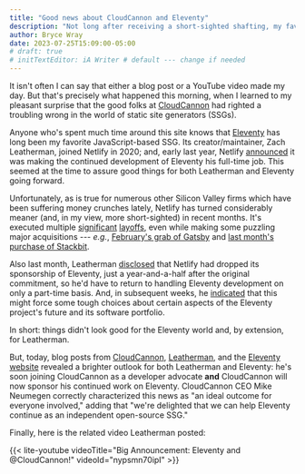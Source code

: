 ```yaml
---
title: "Good news about CloudCannon and Eleventy"
description: "Not long after receiving a short-sighted shafting, my favorite JavaScript-based SSG and its creator wind up in good and friendly hands."
author: Bryce Wray
date: 2023-07-25T15:09:00-05:00
# draft: true
# initTextEditor: iA Writer # default --- change if needed
---
```


It isn't often I can say that either a blog post or a YouTube video made my day. But that's precisely what happened this morning, when I learned to my pleasant surprise that the good folks at [CloudCannon](https://cloudcannon.com) had righted a troubling wrong in the world of static site generators (SSGs).

<!--more-->

Anyone who's spent much time around this site knows that [Eleventy](https://11ty.dev) has long been my favorite JavaScript-based SSG. Its creator/maintainer, Zach Leatherman, joined Netlify in 2020; and, early last year, Netlify [announced](https://www.netlify.com/blog/growing-our-open-source-contributions/) it was making the continued development of Eleventy his full-time job. This seemed at the time to assure good things for both Leatherman and Eleventy going forward.

Unfortunately, as is true for numerous other Silicon Valley firms which have been suffering money crunches lately, Netlify has turned considerably meaner (and, in my view, more short-sighted) in recent months. It's executed multiple [significant](https://news.ycombinator.com/item?id=33823848) [layoffs](https://www.netlify.com/blog/ceo-announcement-to-the-netlify-team/), even while making some puzzling major acquisitions --- *e.g.*, [February's grab of Gatsby](https://www.netlify.com/press/netlify-acquires-gatsby-inc-to-accelerate-adoption-of-composable-web-architectures/) and [last month's purchase of Stackbit](https://www.netlify.com/blog/netlify-acquires-stackbit-to-bring-no-code-creation-to-its-platform/).

Also last month, Leatherman [disclosed](https://www.zachleat.com/web/eleventy-side-project/) that Netlify had dropped its sponsorship of Eleventy, just a year-and-a-half after the original commitment, so he'd have to return to handling Eleventy development on only a part-time basis. And, in subsequent weeks, he [indicated](https://www.11ty.dev/blog/community-survey/) that this might force some tough choices about certain aspects of the Eleventy project's future and its software portfolio.

In short: things didn't look good for the Eleventy world and, by extension, for Leatherman.

But, today, blog posts from [CloudCannon](https://cloudcannon.com/blog/cloudcannon-the-official-cms-partner-of-eleventy/), [Leatherman](https://www.zachleat.com/web/cloudcannon/), and the [Eleventy website](https://www.11ty.dev/blog/cloudcannon/) revealed a brighter outlook for both Leatherman and Eleventy: he's soon joining CloudCannon as a developer advocate **and** CloudCannon will now sponsor his continued work on Eleventy. CloudCannon CEO Mike Neumegen correctly characterized this news as "an ideal outcome for everyone involved," adding that "we're delighted that we can help Eleventy continue as an independent open-source SSG."

Finally, here is the related video Leatherman posted:

{{< lite-youtube videoTitle="Big Announcement: Eleventy and @CloudCannon!" videoId="nypsmn70ipI" >}}
